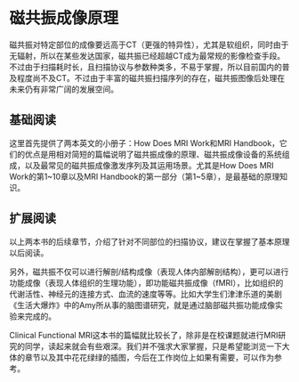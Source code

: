 # 磁共振成像原理

磁共振对特定部位的成像要远高于CT（更强的特异性），尤其是软组织，同时由于无辐射，所以在某些发达国家，磁共振已经超越CT成为最常规的影像检查手段。不过由于扫描耗时长，且扫描协议与参数种类多，不易于掌握，所以目前国内的普及程度尚不及CT。不过由于丰富的磁共振扫描序列的存在，磁共振图像后处理在未来仍有非常广阔的发展空间。

## 基础阅读
这里首先提供了两本英文的小册子：How Does MRI Work和MRI Handbook，它们的优点是用相对简短的篇幅说明了磁共振成像的原理、磁共振成像设备的系统组成，以及最常见的磁共振成像激发序列及其运用场景。尤其是How Does MRI Work的第1~10章以及MRI Handbook的第一部分（第1~5章），是最基础的原理知识。

## 扩展阅读
以上两本书的后续章节，介绍了针对不同部位的扫描协议，建议在掌握了基本原理以后阅读。

另外，磁共振不仅可以进行解剖/结构成像（表现人体内部解剖结构），更可以进行功能成像（表现人体组织的生理功能），即功能磁共振成像（fMRI），比如组织的代谢活性、神经元的连接方式、血流的速度等等。比如大学生们津津乐道的美剧《生活大爆炸》中的Amy所从事的脑图谱研究，就是通过脑部磁共振功能成像实验来完成的。

Clinical Functional MRI这本书的篇幅就比较长了，除非是在校课题就进行MRI研究的同学，读起来就会有些艰深。我们并不强求大家掌握，只是希望能浏览一下大体的章节以及其中花花绿绿的插图，今后在工作岗位上如果有需要，可以作为参考。